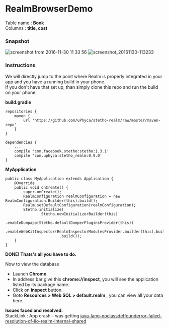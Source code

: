 # RealmBrowserDemo

Table name : **Book**<br/>
Columns : **title, cost**

### Snapshot
![screenshot from 2016-11-30 11 33 56](https://cloud.githubusercontent.com/assets/4836122/20742288/35c3e384-b6f5-11e6-8d1c-ca6689764075.png)
![screenshot_20161130-113233](https://cloud.githubusercontent.com/assets/4836122/20742287/35c3559a-b6f5-11e6-8ed2-c1508c0128df.png)


### Instructions
We will directly jump to the point where Realm is properly integrated in your app and you have a running build in your phone. <br/>
If you don't have that set up, than simply clone this repo and run the build on your phone.

**build.gradle**


```
repositories {
    maven {
        url 'https://github.com/uPhyca/stetho-realm/raw/master/maven-repo'
    }
}

dependencies {
 	...
 	compile 'com.facebook.stetho:stetho:1.3.1'
    compile 'com.uphyca:stetho_realm:0.9.0'
}
```

**MyApplication**


```
public class MyApplication extends Application {
    @Override
    public void onCreate() {
        super.onCreate();
        RealmConfiguration realmConfiguration = new RealmConfiguration.Builder(this).build();
        Realm.setDefaultConfiguration(realmConfiguration);
        Stetho.initialize(
                Stetho.newInitializerBuilder(this)
                        .enableDumpapp(Stetho.defaultDumperPluginsProvider(this))
                        .enableWebKitInspector(RealmInspectorModulesProvider.builder(this).build())
                        .build());
    }
}
```
**DONE! Thats's all you have to do.**

Now to view the database <br/>
* Launch **Chrome**<br/>
* In address bar give this **chrome://inspect**, you will see the application listed by its package name.<br/>
* Click on **inspect** button.
* Goto **Resources > Web SQL > default.realm** , you can view all your data here.  

**Issues faced and resolved.** <br/>
StackLink : App crash - was getting [java-lang-noclassdeffounderror-failed-resolution-of-lio-realm-internal-shared](http://stackoverflow.com/questions/40866130/java-lang-noclassdeffounderror-failed-resolution-of-lio-realm-internal-sharedr/40866797?noredirect=1#comment68951257_40866797)
